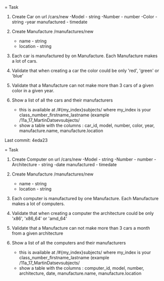
= Task
1. Create Car on url /cars/new
	-Model - string
	-Number - number
	-Color - string
    -year manufactured - timedate

2. Create Manufacture /manufactures/new
	- name - string
	- location - string

3. Each car is manufactured by on Manufacture. Each Manufacture makes a lot of cars. 
4. Validate that when creating a car the color could be only 'red', 'green' or 'blue'
5. Validate that a Manufacture can not make more than 3 cars of a given color in a given year.
6. Show a list of all the cars and their manufacturers
	- this is available at /#{my_index}subjects/ where my_index is your class_number_firstname_lastname (example /11a_17_MartinDatsevsubjects/
	- show a table with the columns : car_id, model, number, color, year, manufacture.name, manufacture.location

Last commit: 4eda23


= Task
1. Create Computer on url /cars/new
    -Model - string
    -Number - number
    -Architecture - string
    -date manufactured - timedate

2. Create Manufacture /manufactures/new
    - name - string
    - location - string

3. Each computer is manufactured by one Manufacture. Each Manufacture makes a lot of computers. 
4. Validate that when creating a computer the architecture could be only 'x86', 'x86_64' or 'amd_64'
5. Validate that a Manufacture can not make more than 3 cars a month from a given architecture
7. Show a list of all the computers and their manufacturers
    - this is available at /#{my_index}subjects/ where my_index is your class_number_firstname_lastname (example /11a_17_MartinDatsevsubjects/
    - show a table with the columns : computer_id, model, number, architecture, date, manufacture.name, manufacture.location
